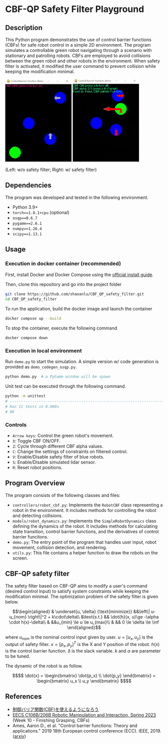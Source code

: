 # CBF-QP Safety Filter Playground

## Description
This Python program demonstrates the use of control barrier functions (CBFs) for safe robot control in a simple 2D environment. The program simulates a controllable green robot navigating through a scenario with stationary and patrolling robots. CBFs are employed to avoid collisions between the green robot and other robots in the environment. When safety filter is activated, it modified the user command to prevent collision while keeping the modification minimal.


![](assets/demo_safety_filter_off.gif) ![](assets/demo_safety_filter_on.gif)

(Left: w/o safety filter; Right: w/ safety filter)

## Dependencies
The program was developed and tested in the following environment.
- Python 3.9+
- `torch==1.8.1+cpu` (optional)
- `osqp==0.6.7`
- `pygame==2.6.1`
- `numpy==1.26.4`
- `scipy==1.13.1`

## Usage
### Execution in docker container (recommended)
First, install Docker and Docker Compose using the [official install guide](https://docs.docker.com/engine/install/ubuntu/).

Then, clone this repository and go into the project folder
```bash
git clone https://github.com/shaoanlu/CBF_QP_safety_filter.git
cd CBF_QP_safety_filter
```
To run the application, build the docker image and launch the container
```bash
docker compose up --build
```

To stop the container, execute the following command
```bash
docker compose down
```

### Execution in local environment
Run `demo.py` to start the simulation. A simple version w/ code generation is provided as `demo_codegen_osqp.py`.
```bash
python demo.py  # a PyGame window will be spawn
```

Unit test can be executed through the following command.
```bash
python -m unittest
# ----------------------------------------------------------------------
# Ran 11 tests in 0.000s
# OK
```

### Controls
- `Arrow keys`: Control the green robot's movement.
- `X`: Toggle CBF ON/OFF.
- `Z`: Cycle through different CBF alpha values.
- `C`: Change the settings of constraints on filtered control.
- `V`: Enable/Disable safety filter of blue robots.
- `S`: Enable/Disable simulated lidar sensor.
- `R`: Reset robot positions.

## Program Overview
The program consists of the following classes and files:

- `controllers/robot_cbf.py`: Implements the `RobotCBF` class representing a robot in the environment. It includes methods for controlling the robot and detecting collisions.
- `models/robot_dynamics.py`: Implements the `SimpleRobotDynamics` class defining the dynamics of the robot. It includes methods for calculating state transition, control barrier functions, and the derivatives of control barrier funcitons.
- `demo.py`: The entry point of the program that handles user input, robot movement, collision detection, and rendering.
- `utils.py`: This file contains a helper function to draw the robots on the screen.

## CBF-QP safety filter
The safety filter based on CBF-QP aims to modify a user's command (desired control input) to satisfy system constraints while keeping the modification minimal. The optimization problem of the safety filter is given below. 

```math
\begin{aligned}
& \underset{u, \delta} {\text{minimize}} &&\left\| u-u_{nom} \right\|^2 + k\cdot\delta\\
&\text{s.t.} && \dot{h}(x, u)\ge  -\alpha \cdot h(x)-\delta\\
& &&u_{min} \le u \le u_{max}\\
& && 0 \le \delta \le \inf
\end{aligned}
```
where $u_{nom}$ is the nominal control input given by user. $u=[u_x, u_y]$ is the output of safety filter. $x=[p_x, p_y]^T$ is the X and Y position of the robot. $h(x)$ is the control barrier function. $\delta$ is the slack variable. $k$ and $\alpha$ are parameter to be tuned.

The dynamic of the robot is as follow.
```math
$$
\dot{x} =
\begin{bmatrix}
\dot{p_x} \\
\dot{p_y}
\end{bmatrix}
=
\begin{bmatrix}
u_x \\
u_y
\end{bmatrix}
$$
```

## References
- [制御バリア関数(CBF)を使えるようになろう](https://qiita.com/seria_hina/items/afd96b930ade860926bc)
- [EECS C106B/206B Robotic Manipulation and Interaction, Spring 2023](https://ucb-ee106.github.io/106b-sp23site/) (Week 10 - Finishing Grasping, CBFs)
- Ames, Aaron D., et al. "Control barrier functions: Theory and applications." 2019 18th European control conference (ECC). IEEE, 2019. ([arxiv](https://arxiv.org/abs/1903.11199))
